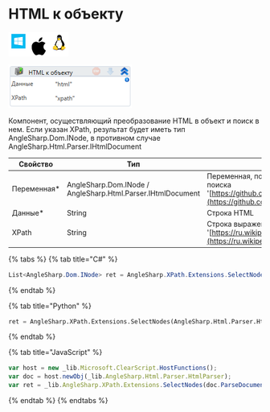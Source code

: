 # HTML к объекту

![](<../../../../.gitbook/assets/image (100) (1) (1) (1) (1) (2) (263).png>)

![](<../../../../.gitbook/assets/image (381).png>)

Компонент, осуществляющий преобразование HTML в объект и поиск в нем. Если указан XPath, результат будет иметь тип AngleSharp.Dom.INode, в противном случае AngleSharp.Html.Parser.IHtmlDocument

| Свойство     | Тип                                                         | Описание                                                                                                                       |
| ------------ | ----------------------------------------------------------- | ------------------------------------------------------------------------------------------------------------------------------ |
| Переменная\* | AngleSharp.Dom.INode / AngleSharp.Html.Parser.IHtmlDocument | Переменная, получающая результат поиска '[https://github.com/AngleSharp/AngleSharp](https://github.com/AngleSharp/AngleSharp)' |
| Данные\*     | String                                                      | Строка HTML                                                                                                                    |
| XPath        | String                                                      | Строка выражения XPath '[https://ru.wikipedia.org/wiki/XPath](https://ru.wikipedia.org/wiki/XPath)'                            |

{% tabs %}
{% tab title="C#" %}
```csharp
List<AngleSharp.Dom.INode> ret = AngleSharp.XPath.Extensions.SelectNodes(new AngleSharp.Html.Parser.HtmlParser().ParseDocument("html").DocumentElement, "xpath");
```
{% endtab %}

{% tab title="Python" %}
```python
ret = AngleSharp.XPath.Extensions.SelectNodes(AngleSharp.Html.Parser.HtmlParser().ParseDocument("html").DocumentElement, "xpath")
```
{% endtab %}

{% tab title="JavaScript" %}
```javascript
var host = new _lib.Microsoft.ClearScript.HostFunctions();
var doc = host.newObj(_lib.AngleSharp.Html.Parser.HtmlParser);
var ret = _lib.AngleSharp.XPath.Extensions.SelectNodes(doc.ParseDocument("html").DocumentElement, "xpath");
```
{% endtab %}
{% endtabs %}
